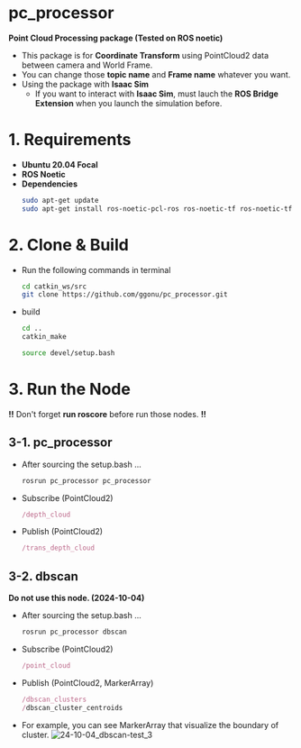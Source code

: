 # pc_processor
**Point Cloud Processing package (Tested on ROS noetic)**
- This package is for **Coordinate Transform** using PointCloud2 data between camera and World Frame.
- You can change those **topic name** and **Frame name** whatever you want.
- Using the package with **Isaac Sim**
  - If you want to interact with **Isaac Sim**, must lauch the **ROS Bridge Extension** when you launch the simulation before.

# 1. Requirements
- **Ubuntu 20.04 Focal**
- **ROS Noetic**
- **Dependencies**
  ```bash
  sudo apt-get update
  sudo apt-get install ros-noetic-pcl-ros ros-noetic-tf ros-noetic-tf2-ros ros-noetic-cv-bridge ros-noetic-pcl-ros libopencv-dev python3-opencv
  ```

# 2. Clone & Build
- Run the following commands in terminal
  ```bash
  cd catkin_ws/src
  git clone https://github.com/ggonu/pc_processor.git
  ```
- build
  ```bash
  cd ..
  catkin_make
  ```
  ```bash
  source devel/setup.bash
  ```
# 3. Run the Node
**!!** Don't forget **run roscore** before run those nodes. **!!**
## 3-1. pc_processor
- After sourcing the setup.bash ...
  ```bash
  rosrun pc_processor pc_processor
  ```
- Subscribe (PointCloud2)
  ```ruby
  /depth_cloud
  ```
- Publish (PointCloud2)
  ```ruby
  /trans_depth_cloud
  ```
## 3-2. dbscan
**Do not use this node. (2024-10-04)**
- After sourcing the setup.bash ...
  ```bash
  rosrun pc_processor dbscan
  ```
- Subscribe (PointCloud2)
  ```ruby
  /point_cloud
  ```
- Publish (PointCloud2, MarkerArray)
  ```ruby
  /dbscan_clusters
  /dbscan_cluster_centroids
  ```
- For example, you can see MarkerArray that visualize the boundary of cluster.
  ![24-10-04_dbscan-test_3](https://github.com/user-attachments/assets/d1bd6ad4-0f75-4a0e-8a91-50cefb33b554)
